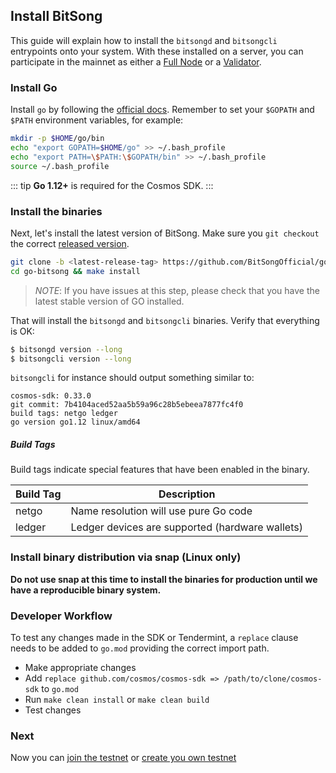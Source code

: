 ## Install BitSong

This guide will explain how to install the `bitsongd` and `bitsongcli` entrypoints onto your system. With these installed on a server, you can participate in the mainnet as either a [Full Node](./join-testnet.md) or a [Validator](./validators/validator-setup.md).

### Install Go

Install `go` by following the [official docs](https://golang.org/doc/install). Remember to set your `$GOPATH` and `$PATH` environment variables, for example:

```bash
mkdir -p $HOME/go/bin
echo "export GOPATH=$HOME/go" >> ~/.bash_profile
echo "export PATH=\$PATH:\$GOPATH/bin" >> ~/.bash_profile
source ~/.bash_profile
```

::: tip
**Go 1.12+** is required for the Cosmos SDK.
:::

### Install the binaries

Next, let's install the latest version of BitSong. Make sure you `git checkout` the correct [released version](https://github.com/BitSongOfficial/go-bitsong/releases).

```bash
git clone -b <latest-release-tag> https://github.com/BitSongOfficial/go-bitsong
cd go-bitsong && make install
```

> _NOTE_: If you have issues at this step, please check that you have the latest stable version of GO installed.

That will install the `bitsongd` and `bitsongcli` binaries. Verify that everything is OK:

```bash
$ bitsongd version --long
$ bitsongcli version --long
```

`bitsongcli` for instance should output something similar to:

```
cosmos-sdk: 0.33.0
git commit: 7b4104aced52aa5b59a96c28b5ebeea7877fc4f0
build tags: netgo ledger
go version go1.12 linux/amd64
```

##### Build Tags

Build tags indicate special features that have been enabled in the binary.

| Build Tag | Description                                     |
| --------- | ----------------------------------------------- |
| netgo     | Name resolution will use pure Go code           |
| ledger    | Ledger devices are supported (hardware wallets) |

### Install binary distribution via snap (Linux only)

**Do not use snap at this time to install the binaries for production until we have a reproducible binary system.**

### Developer Workflow

To test any changes made in the SDK or Tendermint, a `replace` clause needs to be added to `go.mod` providing the correct import path.

- Make appropriate changes
- Add `replace github.com/cosmos/cosmos-sdk => /path/to/clone/cosmos-sdk` to `go.mod`
- Run `make clean install` or `make clean build`
- Test changes

### Next

Now you can [join the testnet](./join-testnet.md) or [create you own testnet](./deploy-testnet.md)
